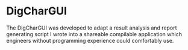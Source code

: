 # DigCharGUI

The DigCharGUI was developed to adapt a result analysis and report generating script I wrote into a shareable compilable application which engineers without programming experience could comfortably use. 
